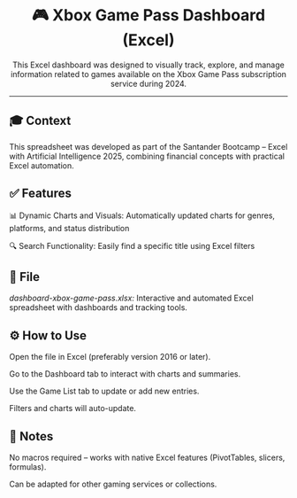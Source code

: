 <div align = "center"><h1>🎮 Xbox Game Pass Dashboard (Excel)
</h1></div>

<div align = "center">This Excel dashboard was designed to visually track, explore, and manage information related to games available on the Xbox Game Pass subscription service during 2024.</div>

--- 

## 🎓 Context

This spreadsheet was developed as part of the Santander Bootcamp – Excel with Artificial Intelligence 2025, combining financial concepts with practical Excel automation.


## ✅ Features

📊 Dynamic Charts and Visuals: Automatically updated charts for genres, platforms, and status distribution

🔍 Search Functionality: Easily find a specific title using Excel filters

## 📂 File
<i>dashboard-xbox-game-pass.xlsx:</i> Interactive and automated Excel spreadsheet with dashboards and tracking tools.


## ⚙️ How to Use
Open the file in Excel (preferably version 2016 or later).

Go to the Dashboard tab to interact with charts and summaries.

Use the Game List tab to update or add new entries.

Filters and charts will auto-update.

## 📌 Notes
No macros required – works with native Excel features (PivotTables, slicers, formulas).

Can be adapted for other gaming services or collections.

